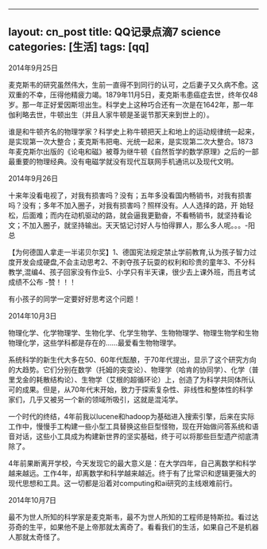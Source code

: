 -------------
layout: cn_post
title: QQ记录点滴7 science
categories: [生活]
tags: [qq]
---

2014年9月25日

麦克斯韦的研究虽然伟大，生前一直得不到同行的认可，之后妻子又久病不愈。这双重的不幸，压得他精疲力竭。1879年11月5日，麦克斯韦患癌症去世，终年仅48岁。那一年正好爱因斯坦出生。科学史上这种巧合还有一次是在1642年，那一年伽利略去世，牛顿出生（并且人家牛顿是圣诞节那天来到世上的）。

谁是和牛顿齐名的物理学家？科学史上称牛顿把天上和地上的运动规律统一起来，是实现第一次大整合；麦克斯韦把电、光统一起来，是实现第二次大整合。1873年麦克斯尔出版的《论电和磁》被尊为继牛顿《自然哲学的数学原理》之后的一部最重要的物理经典。没有电磁学就没有现代互联网手机通讯以及现代文明。

2014年9月26日

十来年没看电视了，对我有损害吗？没有；五年多没看国内畅销书，对我有损害吗？没有；多年不加入圈子，对我有损害吗？照样没有。人人选择的路，开
始轻松，后面难；而内在动机驱动的路，就会逼我更勤奋，不看畅销书，就坚持看论文；不加入圈子，就坚持输出。天天惦记讨好人与怕得罪人，那么多人呢。。。-阳总

【为何德国人拿走一半诺贝尔奖】1、德国宪法规定禁止学前教育,认为孩子智力过度开发会成硬盘,不会主动思考2、不剥夺孩子玩耍的权利和珍贵的童年3、不分科教学,混编4、孩子回家没有作业5、小学只有半天课，很少去上课外班，而且考试成绩不公布 -赞！！！

有小孩子的同学一定要好好思考这个问题！

2014年10月3日

物理化学、化学物理学、生物化学、化学生物学、生物物理学、物理生物学和生物物理化学，这些学科都是存在的……最爱看生物物理学。

系统科学的新生代大多在50、60年代酝酿，于70年代提出，显示了这个研究方向的大趋势。它们分别在数学（托姆的突变论）、物理学（哈肯的协同学）、化学（普里戈金的耗散结构论）、生物学（艾根的超循环论）上，创造了为科学共同体所认可的成果。但是，从70年代末开始，致力于探索复杂性、非线性和整体性的科学家们，几乎又被另一个新的领域所吸引，这就是混沌学。

一个时代的终结，4年前我以lucene和hadoop为基础进入搜索引擎，后来在实际工作中，慢慢手工构建一些小型工具替换这些巨型怪物，现在开始做问答系统和语音对话，这些小工具成为构建新世界的坚实基础，终于可以将那些巨型遗产彻底清除了。

4年前果断离开学校，今天发现它的最大意义是：在大学四年，自己离数学和科学越来越远。工作4年，却离数学和科学越来越近。终于有了比常识和逻辑更强大的现代思想和工具。这一切都是沿着对computing和ai研究的主线艰难前行。

2014年10月7日

最不为世人所知的科学家是麦克斯韦，最不为世人所知的工程师是特斯拉。看过达芬奇的生平，如果他不是上帝那就太离奇了。看看我们的生活，如果自己不是机器人那就太奇怪了。


